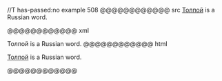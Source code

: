 //T has-passed:no
example 508
@@@@@@@@@@@@ src
[Толпой][Толпой] is a Russian word.

[ТОЛПОЙ]: /url
@@@@@@@@@@@@ xml
<?xml version="1.0" encoding="UTF-8"?>
<!DOCTYPE document SYSTEM "CommonMark.dtd">
<document xmlns="http://commonmark.org/xml/1.0">
  <paragraph>
    <link destination="/url" title="">
      <text>Толпой</text>
    </link>
    <text> is a Russian word.</text>
  </paragraph>
</document>
@@@@@@@@@@@@ html
<p><a href="/url">Толпой</a> is a Russian word.</p>
@@@@@@@@@@@@
